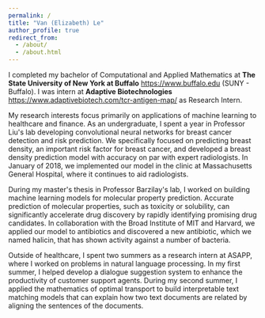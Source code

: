 ```yaml
---
permalink: /
title: "Van (Elizabeth) Le"
author_profile: true
redirect_from: 
  - /about/
  - /about.html
---
```


I completed my bachelor of Computational and Applied Mathematics at **The State University of New York at Buffalo** https://www.buffalo.edu (SUNY - Buffalo). I was intern at **Adaptive Biotechnologies** https://www.adaptivebiotech.com/tcr-antigen-map/ as Research Intern. 


My research interests focus primarily on applications of machine learning to healthcare and finance. As an undergraduate, I spent a year in Professor Liu's lab developing convolutional neural networks for breast cancer detection and risk prediction. We specifically focused on predicting breast density, an important risk factor for breast cancer, and developed a breast density prediction model with accuracy on par with expert radiologists. In January of 2018, we implemented our model in the clinic at Massachusetts General Hospital, where it continues to aid radiologists.

During my master's thesis in Professor Barzilay's lab, I worked on building machine learning models for molecular property prediction. Accurate prediction of molecular properties, such as toxicity or solubility, can significantly accelerate drug discovery by rapidly identifying promising drug candidates. In collaboration with the Broad Institute of MIT and Harvard, we applied our model to antibiotics and discovered a new antibiotic, which we named halicin, that has shown activity against a number of bacteria.

Outside of healthcare, I spent two summers as a research intern at ASAPP, where I worked on problems in natural language processing. In my first summer, I helped develop a dialogue suggestion system to enhance the productivity of customer support agents. During my second summer, I applied the mathematics of optimal transport to build interpretable text matching models that can explain how two text documents are related by aligning the sentences of the documents.
